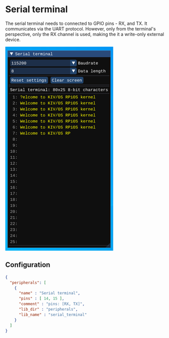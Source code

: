 # Serial terminal

The serial terminal needs to connected to GPIO pins - RX, and TX. It communicates via the UART protocol. However, only from the terminal's perspective, only the RX channel is used, making the it a write-only external device.

<img src="../../misc/screenshots/peripherals/serial_terminal.png">

## Configuration

```json
{
  "peripherals": [
    {
      "name" : "Serial terminal",
      "pins" : [ 14, 15 ],
      "comment" : "pins: [RX, TX]",
      "lib_dir" : "peripherals",
      "lib_name" : "serial_terminal"
    }
  ]
}
```